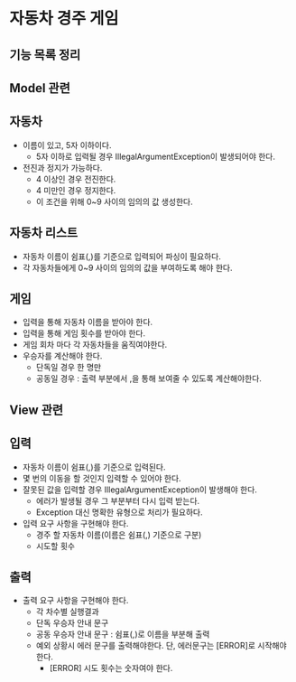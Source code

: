 # 자동차 경주 게임
## 기능 목록 정리

## Model 관련
## 자동차
* 이름이 있고, 5자 이하이다.
  - 5자 이하로 입력될 경우 IllegalArgumentException이 발생되어야 한다.
* 전진과 정지가 가능하다.
  - 4 이상인 경우 전진한다.
  - 4 미만인 경우 정지한다.
  - 이 조건을 위해 0~9 사이의 임의의 값 생성한다.
## 자동차 리스트
* 자동차 이름이 쉼표(,)를 기준으로 입력되어 파싱이 필요하다.
* 각 자동차들에게 0~9 사이의 임의의 값을 부여하도록 해야 한다.
## 게임
* 입력을 통해 자동차 이름을 받아야 한다.
* 입력을 통해 게임 횟수를 받아야 한다.
* 게임 회차 마다 각 자동차들을 움직여야한다.
* 우승자를 계산해야 한다.
  - 단독일 경우 한 명만
  - 공동일 경우 : 출력 부분에서 ,을 통해 보여줄 수 있도록 계산해야한다.

## View 관련
## 입력
* 자동차 이름이 쉼표(,)를 기준으로 입력된다.
* 몇 번의 이동을 할 것인지 입력할 수 있어야 한다.
* 잘못된 값을 입력할 경우 IllegalArgumentException이 발생해야 한다.
  - 에러가 발생될 경우 그 부분부터 다시 입력 받는다.
  - Exception 대신 명확한 유형으로 처리가 필요하다.
* 입력 요구 사항을 구현해야 한다.
  - 경주 할 자동차 이름(이름은 쉼표(,) 기준으로 구분)
  - 시도할 횟수
## 출력
* 출력 요구 사항을 구현해야 한다.
  - 각 차수별 실행결과
  - 단독 우승자 안내 문구
  - 공동 우승자 안내 문구 : 쉼표(,)로 이름을 부분해 출력 
  - 예외 상황시 에러 문구를 출력해야한다. 단, 에러문구는 [ERROR]로 시작해야 한다.
    - [ERROR] 시도 횟수는 숫자여야 한다.
